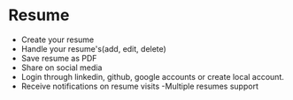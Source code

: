 # Resume
- Create your resume 
- Handle your resume's(add, edit, delete)
- Save resume as PDF
- Share on social media
- Login through linkedin, github, google accounts or create local account.
- Receive notifications on resume visits
-Multiple resumes support
